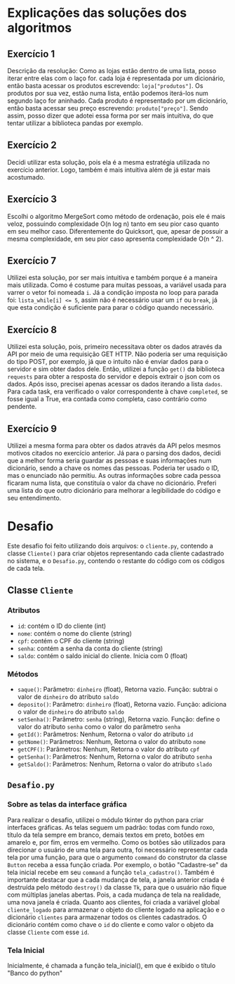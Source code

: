 # Explicações das soluções dos algoritmos

## Exercício 1
Descrição da resolução:
Como as lojas estão dentro de uma lista, posso iterar entre elas com o laço for. cada loja é representada por um dicionário, então basta acessar os produtos escrevendo: `loja["produtos"]`. Os produtos por sua vez, estão numa lista, então podemos iterá-los num segundo laço for aninhado. Cada produto é representado por um dicionário, então basta acessar seu preço escrevendo: `produto["preço"]`. Sendo assim, posso dizer que adotei essa forma por ser mais intuitiva, do que tentar utilizar a biblioteca pandas por exemplo.

## Exercício 2
Decidi utilizar esta solução, pois ela é a mesma estratégia utilizada no exercício anterior. Logo, também é mais intuitiva além de já estar mais acostumado.

## Exercício 3
Escolhi o algoritmo MergeSort como método de ordenação, pois ele é mais veloz, possuindo complexidade O(n log n) tanto em seu pior caso quanto em seu melhor caso. Diferentemente do Quicksort, que, apesar de possuir a mesma complexidade, em seu pior caso apresenta complexidade O(n ^ 2).

## Exercício 7
Utilizei esta solução, por ser mais intuitiva e também porque é a maneira mais utilizada. Como é costume para muitas pessoas, a variável usada para varrer o vetor foi nomeada `i`. Já a condição imposta no loop para parada foi: `lista_while[i] <= 5`, assim não é necessário usar um `if` ou `break`, já que esta condição é suficiente para parar o código quando necessário.

## Exercício 8
Utilizei esta solução, pois, primeiro necessitava obter os dados através da API por meio de uma requisição GET HTTP. Não poderia ser uma requisição do tipo POST, por exemplo, já que o intuito não é enviar dados para o servidor e sim obter dados dele. Então, utilizei a função `get()` da biblioteca `requests` para obter a resposta do servidor e depois extrair o json com os dados. Após isso, precisei apenas acessar os dados iterando a lista `dados`. Para cada task, era verificado o valor correspondente à chave `completed`, se fosse igual a True, era contada como completa, caso contrário como pendente.

## Exercício 9
Utilizei a mesma forma para obter os dados através da API pelos mesmos motivos citados no exercício anterior. Já para o parsing dos dados, decidi que a melhor forma seria guardar as pessoas e suas informações num dicionário, sendo a chave os nomes das pessoas. Poderia ter usado o ID, mas o enunciado não permitiu. As outras informações sobre cada pessoa ficaram numa lista, que constituía o valor da chave no dicionário. Preferi uma lista do que outro dicionário para melhorar a legibilidade do código e seu entendimento.

# Desafio
Este desafio foi feito utilizando dois arquivos: o `cliente.py`, contendo a classe `Cliente()` para criar objetos representando cada cliente cadastrado no sistema, e o `Desafio.py`, contendo o restante do código com os códigos de cada tela.

## Classe `Cliente`
### Atributos
* `id`: contém o ID do cliente (int)
* `nome`: contém o nome do cliente (string)
* `cpf`: contém o CPF do cliente (string)
* `senha`: contém a senha da conta do cliente (string)
* `saldo`: contém o saldo inicial do cliente. Inicia com 0 (float)

### Métodos
* `saque()`: Parâmetro: `dinheiro` (float), Retorna vazio. Função: subtrai o valor de `dinheiro` do atributo `saldo`
* `deposito()`: Parâmetro: `dinheiro` (float), Retorna vazio. Função: adiciona o valor de `dinheiro` do atributo `saldo`
* `setSenha()`: Parâmetro: `senha` (string), Retorna vazio. Função: define o valor do atributo `senha` como o valor do parâmetro `senha`
* `getId()`: Parâmetros: Nenhum, Retorna o valor do atributo `id`
* `getNome()`: Parâmetros: Nenhum, Retorna o valor do atributo `nome`
* `getCPF()`: Parâmetros: Nenhum, Retorna o valor do atributo `cpf`
* `getSenha()`: Parâmetros: Nenhum, Retorna o valor do atributo `senha`
* `getSaldo()`: Parâmetros: Nenhum, Retorna o valor do atributo `slado`

## `Desafio.py`
### Sobre as telas da interface gráfica
Para realizar o desafio, utilizei o módulo tkinter do python para criar interfaces gráficas. As telas seguem um padrão: todas com fundo roxo, título da tela sempre em branco, demais textos em preto, botões em amarelo e, por fim, erros em vermelho. Como os botões são utilizados para direcionar o usuário de uma tela para outra, foi necessário representar cada tela por uma função, para que o argumento `command` do construtor da classe `Button` receba a essa função criada. Por exemplo, o botão "Cadastre-se" da tela inicial recebe em seu `command` a função `tela_cadastro()`. Também é importante destacar que a cada mudança de tela, a janela anterior criada é destruída pelo método `destroy()` da classe `Tk`, para que o usuário não fique com múltiplas janelas abertas. Pois, a cada mudança de tela na realidade, uma nova janela é criada.
Quanto aos clientes, foi criada a variável global `cliente_logado` para armazenar o objeto do cliente logado na aplicação e o dicionário `clientes` para armazenar todos os clientes cadastrados. O dicionário contém como chave o `id` do cliente e como valor o objeto da classe `Cliente` com esse `id`.

### Tela Inicial
Inicialmente, é chamada a função tela_inicial(), em que é exibido o título "Banco do python"
